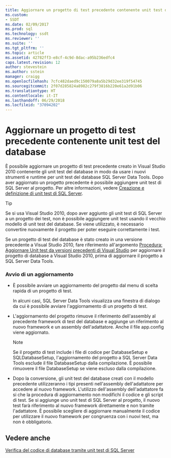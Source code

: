 ```yaml
---
title: Aggiornare un progetto di test precedente contenente unit test del database | Microsoft Docs
ms.custom:
- SSDT
ms.date: 02/09/2017
ms.prod: sql
ms.technology: ssdt
ms.reviewer: ''
ms.suite: ''
ms.tgt_pltfrm: ''
ms.topic: article
ms.assetid: 42782ff3-e8cf-4c9d-8dac-a95b236edfc4
caps.latest.revision: 12
author: stevestein
ms.author: sstein
manager: craigg
ms.openlocfilehash: 7cfc482daed9c150079a8a5b29d32ee319f54745
ms.sourcegitcommit: 2f07d285824a8982c279f3816b220e61a2d91b06
ms.translationtype: HT
ms.contentlocale: it-IT
ms.lasthandoff: 06/29/2018
ms.locfileid: "37094202"
---
```

# <a name="upgrade-an-older-test-project-containing-database-unit-tests"></a>Aggiornare un progetto di test precedente contenente unit test del database
È possibile aggiornare un progetto di test precedente creato in Visual Studio 2010 contenente gli unit test del database in modo da usare i nuovi strumenti e runtime per unit test del database SQL Server Data Tools. Dopo aver aggiornato un progetto precedente è possibile aggiungere unit test di SQL Server al progetto. Per altre informazioni, vedere [Creazione e definizione di unit test di SQL Server](../ssdt/creating-and-defining-sql-server-unit-tests.md).  
  
> [!TIP]  
> Se si usa Visual Studio 2010, dopo aver aggiunto gli unit test di SQL Server a un progetto dei test, non è possibile aggiungere unit test usando il vecchio modello di unit test del database. Se viene utilizzato, è necessario convertire nuovamente il progetto per poter eseguire correttamente i test.  
  
Se un progetto di test del database è stato creato in una versione precedente a Visual Studio 2010, fare riferimento all'argomento [Procedura: Aggiornare Unit test da versioni precedenti di Visual Studio](http://msdn.microsoft.com/library/dd193412(VS.100).aspx) per aggiornare il progetto di database a Visual Studio 2010, prima di aggiornare il progetto a SQL Server Data Tools.  
  
### <a name="initiating-an-upgrade"></a>Avvio di un aggiornamento  
  
-   È possibile avviare un aggiornamento del progetto dal menu di scelta rapida di un progetto di test.  
  
    In alcuni casi, SQL Server Data Tools visualizza una finestra di dialogo da cui è possibile avviare l'aggiornamento di un progetto di test.  
  
-   L'aggiornamento del progetto rimuove il riferimento dell'assembly al precedente framework di test del database e aggiunge un riferimento al nuovo framework e un assembly dell'adattatore. Anche il file app.config viene aggiornato.  
  
    > [!NOTE]  
    > Se il progetto di test include i file di codice per DatabaseSetup e SQLDatabaseSetup, l'aggiornamento del progetto a SQL Server Data Tools esclude il file DatabaseSetup dalla compilazione. È possibile rimuovere il file DatabaseSetup se viene escluso dalla compilazione.  
  
-   Dopo la conversione, gli unit test del database creati con il modello precedente utilizzeranno i tipi presenti nell'assembly dell'adattatore per accedere al nuovo framework. L'utilizzo dell'assembly dell'adattatore fa si che la procedura di aggiornamento non modifichi il codice e gli script di test. Se si aggiunge uno unit test di SQL Server al progetto, il nuovo test farà riferimento al nuovo framework direttamente e non tramite l'adattatore. È possibile scegliere di aggiornare manualmente il codice per utilizzare il nuovo framework per congruenza con i nuovi test, ma non è obbligatorio.  
  
## <a name="see-also"></a>Vedere anche  
[Verifica del codice di database tramite unit test di SQL Server](../ssdt/verifying-database-code-by-using-sql-server-unit-tests.md)  
  
